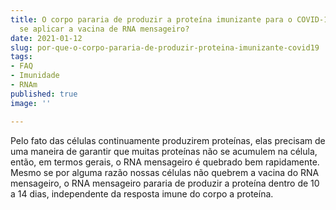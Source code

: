 ```yaml
---
title: O corpo pararia de produzir a proteína imunizante para o COVID-19 depois de
  se aplicar a vacina de RNA mensageiro?
date: 2021-01-12
slug: por-que-o-corpo-pararia-de-produzir-proteina-imunizante-covid19
tags:
- FAQ
- Imunidade
- RNAm
published: true
image: ''

---
```

Pelo fato das células continuamente produzirem proteínas, elas precisam de uma maneira de garantir que muitas proteínas não se acumulem na célula, então, em termos gerais, o RNA mensageiro é quebrado bem rapidamente. Mesmo se por alguma razão nossas células não quebrem a vacina do RNA mensageiro, o RNA mensageiro pararia de produzir a proteína dentro de 10 a 14 dias, independente da resposta imune do corpo a proteína.